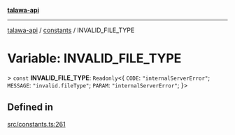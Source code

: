 [**talawa-api**](../../README.md)

***

[talawa-api](../../modules.md) / [constants](../README.md) / INVALID\_FILE\_TYPE

# Variable: INVALID\_FILE\_TYPE

\> `const` **INVALID\_FILE\_TYPE**: `Readonly`\<\{ `CODE`: `"internalServerError"`; `MESSAGE`: `"invalid.fileType"`; `PARAM`: `"internalServerError"`; \}\>

## Defined in

[src/constants.ts:261](https://github.com/PalisadoesFoundation/talawa-api/blob/039b0f127fb8caa46d57186ab4b3bb27fe150903/src/constants.ts#L261)
